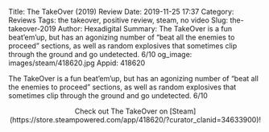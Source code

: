 Title: The TakeOver (2019) Review
Date: 2019-11-25 17:37
Category: Reviews
Tags: the takeover, positive review, steam, no video
Slug: the-takeover-2019
Author: Hexadigital
Summary: The TakeOver is a fun beat’em’up, but has an agonizing number of “beat all the enemies to proceed” sections, as well as random explosives that sometimes clip through the ground and go undetected. 6/10
og_image: images/steam/418620.jpg
Appid: 418620

The TakeOver is a fun beat’em’up, but has an agonizing number of “beat all the enemies to proceed” sections, as well as random explosives that sometimes clip through the ground and go undetected. 6/10

<center>Check out The TakeOver on [Steam](https://store.steampowered.com/app/418620/?curator_clanid=34633900)!</center>